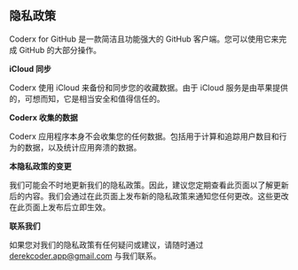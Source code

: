## 隐私政策

Coderx for GitHub 是一款简洁且功能强大的 GitHub 客户端。您可以使用它来完成 GitHub 的大部分操作。

**iCloud 同步**

Coderx 使用 iCloud 来备份和同步您的收藏数据。由于 iCloud 服务是由苹果提供的，可想而知，它是相当安全和值得信任的。

**Coderx 收集的数据**

Coderx 应用程序本身不会收集您的任何数据。包括用于计算和追踪用户数目和行为的数据，以及统计应用奔溃的数据。

**本隐私政策的变更**

我们可能会不时地更新我们的隐私政策。因此，建议您定期查看此页面以了解更新后的内容。我们会通过在此页面上发布新的隐私政策来通知您任何更改。这些更改在此页面上发布后立即生效。

**联系我们**

如果您对我们的隐私政策有任何疑问或建议，请随时通过 derekcoder.app@gmail.com 与我们联系。
